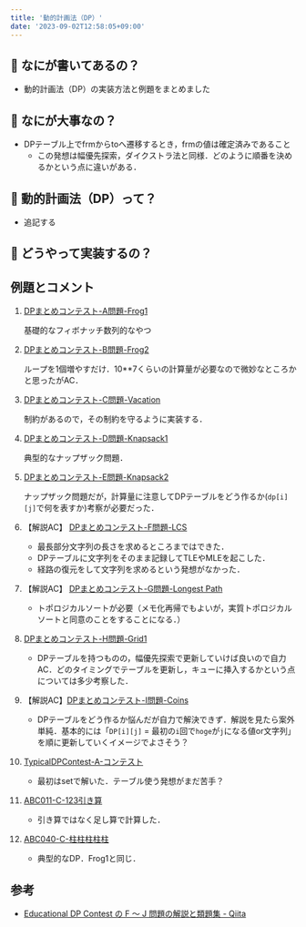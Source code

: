 ```yaml
---
title: '動的計画法（DP）'
date: '2023-09-02T12:58:05+09:00'
---
```


## 🤔 なにが書いてあるの？

- 動的計画法（DP）の実装方法と例題をまとめました

## 🤔 なにが大事なの？

- DPテーブル上でfrmからtoへ遷移するとき，frmの値は確定済みであること
  - この発想は幅優先探索，ダイクストラ法と同様．どのように順番を決めるかという点に違いがある．

## 🤔 動的計画法（DP）って？

- 追記する

## 🤔 どうやって実装するの？

## 例題とコメント

1. [DPまとめコンテスト-A問題-Frog1](https://atcoder.jp/contests/dp/tasks/dp_a)

   基礎的なフィボナッチ数列的なやつ

2. [DPまとめコンテスト-B問題-Frog2](https://atcoder.jp/contests/dp/tasks/dp_b)

   ループを1個増やすだけ．10\*\*7くらいの計算量が必要なので微妙なところかと思ったがAC．

3. [DPまとめコンテスト-C問題-Vacation](https://atcoder.jp/contests/dp/tasks/dp_c)

   制約があるので，その制約を守るように実装する．

4. [DPまとめコンテスト-D問題-Knapsack1](https://atcoder.jp/contests/dp/tasks/dp_d)

   典型的なナップザック問題．

5. [DPまとめコンテスト-E問題-Knapsack2](https://atcoder.jp/contests/dp/tasks/dp_e)

   ナップザック問題だが，計算量に注意してDPテーブルをどう作るか(`dp[i][j]`で何を表すか)考察が必要だった．

6. 【解説AC】 [DPまとめコンテスト-F問題-LCS](https://atcoder.jp/contests/dp/tasks/dp_f)

   - 最長部分文字列の長さを求めるところまではできた．
   - DPテーブルに文字列をそのまま記録してTLEやMLEを起こした．
   - 経路の復元をして文字列を求めるという発想がなかった．

7. 【解説AC】 [DPまとめコンテスト-G問題-Longest Path](https://atcoder.jp/contests/dp/tasks/dp_g)

   - トポロジカルソートが必要（メモ化再帰でもよいが，実質トポロジカルソートと同意のことをすることになる．）

8. [DPまとめコンテスト-H問題-Grid1](https://atcoder.jp/contests/dp/tasks/dp_h)

   - DPテーブルを持つものの，幅優先探索で更新していけば良いので自力AC．どのタイミングでテーブルを更新し，キューに挿入するかという点については多少考察した．

9. 【解説AC】[DPまとめコンテスト-I問題-Coins](https://atcoder.jp/contests/dp/tasks/dp_i)

   - DPテーブルをどう作るか悩んだが自力で解決できず．解説を見たら案外単純．基本的には「`DP[i][j]` = 最初の`i`回で`hoge`が`j`になる値or文字列」を順に更新していくイメージでよさそう？

10. [TypicalDPContest-A-コンテスト](https://atcoder.jp/contests/tdpc/tasks/tdpc_contest)

    - 最初はsetで解いた．テーブル使う発想がまだ苦手？

11. [ABC011-C-123引き算](https://atcoder.jp/contests/abc011/tasks/abc011_3)

    - 引き算ではなく足し算で計算した．

12. [ABC040-C-柱柱柱柱柱](https://atcoder.jp/contests/abc040/tasks/abc040_c)

    - 典型的なDP．Frog1と同じ．

## 参考

- [Educational DP Contest の F ～ J 問題の解説と類題集 - Qiita](https://qiita.com/drken/items/03c7db44ccd27820ea0d)

